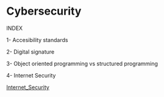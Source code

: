 # Cybersecurity
<p>INDEX</p>
<p>1- Accesibility standards</p> 
<p><span lang="en">2- Digital signature</span></p>
<p><span lang="en">3- Object oriented programming vs structured programming</span></p>
<p><span lang="en">4- Internet Security</span></p> <p><a title="Internet Security" href="https://github.com/10-Adrian/webpage/commit/1eb2b1991428b3e39f2694edc289d0c8ac0706e7">Internet_Security</a></p>
<p>&nbsp;</p>

